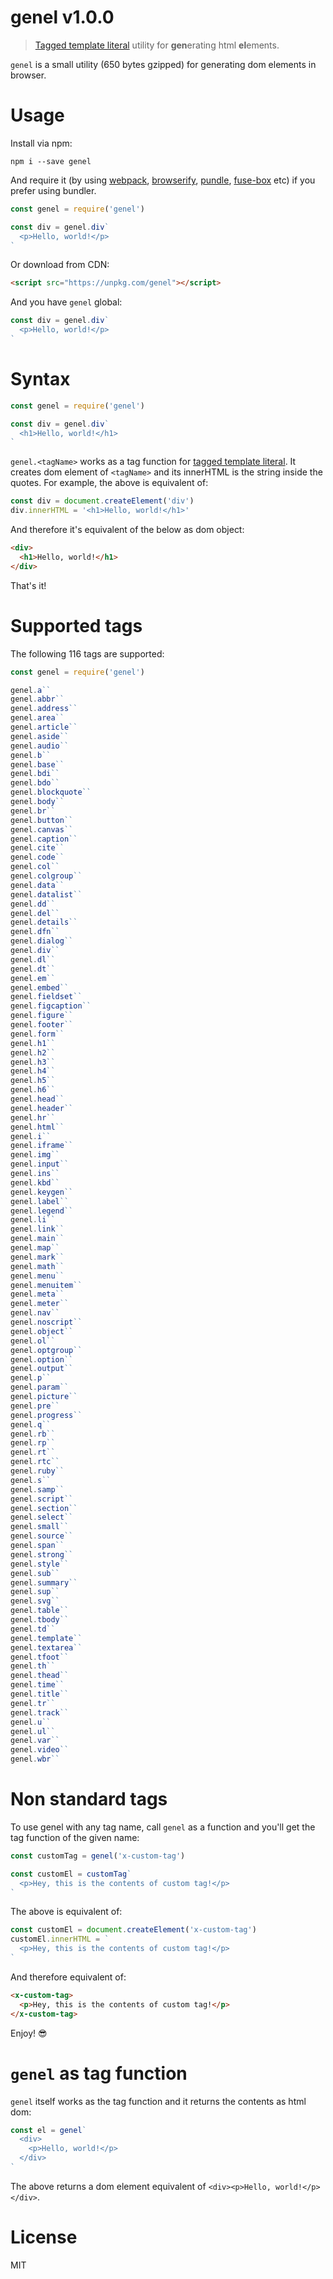 # genel v1.0.0

> [Tagged template literal][tagged-template-literal] utility for **gen**erating html **el**ements.

`genel` is a small utility (650 bytes gzipped) for generating dom elements in browser.

# Usage

Install via npm:

    npm i --save genel

And require it (by using [webpack][], [browserify][], [pundle][], [fuse-box][] etc) if you prefer using bundler.

```js
const genel = require('genel')

const div = genel.div`
  <p>Hello, world!</p>
`
```

Or download from CDN:

```html　
<script src="https://unpkg.com/genel"></script>
```

And you have `genel` global:

```js
const div = genel.div`
  <p>Hello, world!</p>
`
```

# Syntax

```js
const genel = require('genel')

const div = genel.div`
  <h1>Hello, world!</h1>
`
```

`genel.<tagName>` works as a tag function for [tagged template literal][tagged-template-literal]. It creates dom element of `<tagName>` and its innerHTML is the string inside the quotes. For example, the above is equivalent of:

```js
const div = document.createElement('div')
div.innerHTML = '<h1>Hello, world!</h1>'
```

And therefore it's equivalent of the below as dom object:

```html
<div>
  <h1>Hello, world!</h1>
</div>
```

That's it!

# Supported tags

The following 116 tags are supported:

```js
const genel = require('genel')

genel.a``
genel.abbr``
genel.address``
genel.area``
genel.article``
genel.aside``
genel.audio``
genel.b``
genel.base``
genel.bdi``
genel.bdo``
genel.blockquote``
genel.body``
genel.br``
genel.button``
genel.canvas``
genel.caption``
genel.cite``
genel.code``
genel.col``
genel.colgroup``
genel.data``
genel.datalist``
genel.dd``
genel.del``
genel.details``
genel.dfn``
genel.dialog``
genel.div``
genel.dl``
genel.dt``
genel.em``
genel.embed``
genel.fieldset``
genel.figcaption``
genel.figure``
genel.footer``
genel.form``
genel.h1``
genel.h2``
genel.h3``
genel.h4``
genel.h5``
genel.h6``
genel.head``
genel.header``
genel.hr``
genel.html``
genel.i``
genel.iframe``
genel.img``
genel.input``
genel.ins``
genel.kbd``
genel.keygen``
genel.label``
genel.legend``
genel.li``
genel.link``
genel.main``
genel.map``
genel.mark``
genel.math``
genel.menu``
genel.menuitem``
genel.meta``
genel.meter``
genel.nav``
genel.noscript``
genel.object``
genel.ol``
genel.optgroup``
genel.option``
genel.output``
genel.p``
genel.param``
genel.picture``
genel.pre``
genel.progress``
genel.q``
genel.rb``
genel.rp``
genel.rt``
genel.rtc``
genel.ruby``
genel.s``
genel.samp``
genel.script``
genel.section``
genel.select``
genel.small``
genel.source``
genel.span``
genel.strong``
genel.style``
genel.sub``
genel.summary``
genel.sup``
genel.svg``
genel.table``
genel.tbody``
genel.td``
genel.template``
genel.textarea``
genel.tfoot``
genel.th``
genel.thead``
genel.time``
genel.title``
genel.tr``
genel.track``
genel.u``
genel.ul``
genel.var``
genel.video``
genel.wbr``
```

# Non standard tags

To use genel with any tag name, call `genel` as a function and you'll get the tag function of the given name:

```js
const customTag = genel('x-custom-tag')

const customEl = customTag`
  <p>Hey, this is the contents of custom tag!</p>
`
```

The above is equivalent of:

```js
const customEl = document.createElement('x-custom-tag')
customEl.innerHTML = `
  <p>Hey, this is the contents of custom tag!</p>
`
```

And therefore equivalent of:

```html
<x-custom-tag>
  <p>Hey, this is the contents of custom tag!</p>
</x-custom-tag>
```

Enjoy! :sunglasses:

# `genel` as tag function

`genel` itself works as the tag function and it returns the contents as html dom:

```js
const el = genel`
  <div>
    <p>Hello, world!</p>
  </div>
`
```

The above returns a dom element equivalent of `<div><p>Hello, world!</p></div>`.

# License

MIT

[webpack]: https://webpack.js.org/
[browserify]: http://browserify.org/
[pundle]: https://github.com/steelbrain/pundle
[fuse-box]: https://github.com/fuse-box/fuse-box
[tagged-template-literal]: https://developer.mozilla.org/en-US/docs/Web/JavaScript/Reference/Template_literals#Tagged_template_literals
